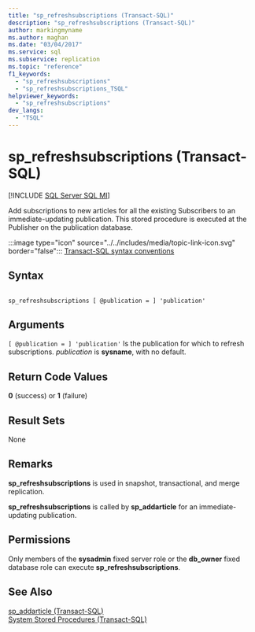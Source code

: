 ```yaml
---
title: "sp_refreshsubscriptions (Transact-SQL)"
description: "sp_refreshsubscriptions (Transact-SQL)"
author: markingmyname
ms.author: maghan
ms.date: "03/04/2017"
ms.service: sql
ms.subservice: replication
ms.topic: "reference"
f1_keywords:
  - "sp_refreshsubscriptions"
  - "sp_refreshsubscriptions_TSQL"
helpviewer_keywords:
  - "sp_refreshsubscriptions"
dev_langs:
  - "TSQL"
---
```

# sp_refreshsubscriptions (Transact-SQL)
[!INCLUDE [SQL Server SQL MI](../../includes/applies-to-version/sql-asdbmi.md)]

  Add subscriptions to new articles for all the existing Subscribers to an immediate-updating publication. This stored procedure is executed at the Publisher on the publication database.  
  
 :::image type="icon" source="../../includes/media/topic-link-icon.svg" border="false"::: [Transact-SQL syntax conventions](../../t-sql/language-elements/transact-sql-syntax-conventions-transact-sql.md)  
  
## Syntax  
  
```  
  
sp_refreshsubscriptions [ @publication = ] 'publication'  
```  
  
## Arguments  
`[ @publication = ] 'publication'`
 Is the publication for which to refresh subscriptions. *publication* is **sysname**, with no default.  
  
## Return Code Values  
 **0** (success) or **1** (failure)  
  
## Result Sets  
 None  
  
## Remarks  
 **sp_refreshsubscriptions** is used in snapshot, transactional, and merge replication.  
  
 **sp_refreshsubscriptions** is called by **sp_addarticle** for an immediate-updating publication.  
  
## Permissions  
 Only members of the **sysadmin** fixed server role or the **db_owner** fixed database role can execute **sp_refreshsubscriptions**.  
  
## See Also  
 [sp_addarticle &#40;Transact-SQL&#41;](../../relational-databases/system-stored-procedures/sp-addarticle-transact-sql.md)   
 [System Stored Procedures &#40;Transact-SQL&#41;](../../relational-databases/system-stored-procedures/system-stored-procedures-transact-sql.md)  
  
  
